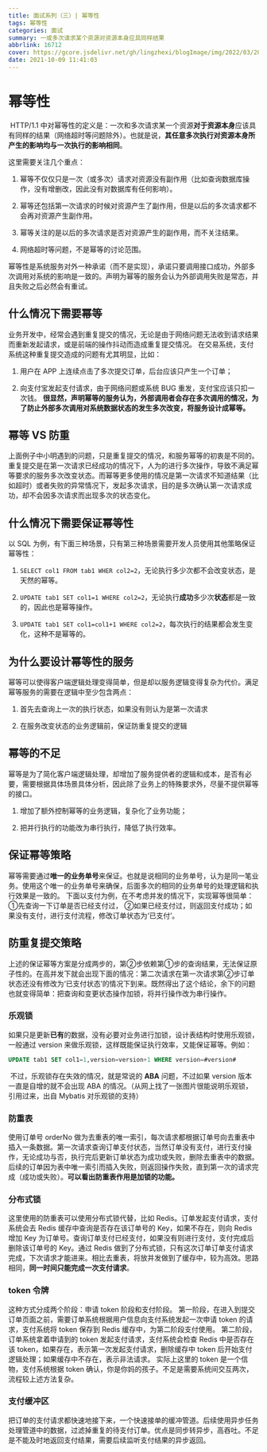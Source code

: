 ```yaml
---
title: 面试系列（三）| 幂等性
tags: 幂等性
categories: 面试
summary: 一或多次请求某个资源对资源本身应具同样结果
abbrlink: 16712
cover: https://gcore.jsdelivr.net/gh/lingzhexi/blogImage/img/2022/03/202203021721701.jpg
date: 2021-10-09 11:41:03
---
```


# 幂等性

​	HTTP/1.1 中对幂等性的定义是：一次和多次请求某一个资源**对于资源本身**应该具有同样的结果（网络超时等问题除外）。也就是说，**其任意多次执行对资源本身所产生的影响均与一次执行的影响相同**。


这里需要关注几个重点：

1.  幂等不仅仅只是一次（或多次）请求对资源没有副作用（比如查询数据库操作，没有增删改，因此没有对数据库有任何影响）。

2.  幂等还包括第一次请求的时候对资源产生了副作用，但是以后的多次请求都不会再对资源产生副作用。

3.  幂等关注的是以后的多次请求是否对资源产生的副作用，而不关注结果。

4.  网络超时等问题，不是幂等的讨论范围。

幂等性是系统服务对外一种承诺（而不是实现），承诺只要调用接口成功，外部多次调用对系统的影响是一致的。声明为幂等的服务会认为外部调用失败是常态，并且失败之后必然会有重试。

什么情况下需要幂等
---------

业务开发中，经常会遇到重复提交的情况，无论是由于网络问题无法收到请求结果而重新发起请求，或是前端的操作抖动而造成重复提交情况。 在交易系统，支付系统这种重复提交造成的问题有尤其明显，比如：

1.  用户在 APP 上连续点击了多次提交订单，后台应该只产生一个订单；

2.  向支付宝发起支付请求，由于网络问题或系统 BUG 重发，支付宝应该只扣一次钱。 **很显然，声明幂等的服务认为，外部调用者会存在多次调用的情况，为了防止外部多次调用对系统数据状态的发生多次改变，将服务设计成幂等。**

幂等 VS 防重
--------

上面例子中小明遇到的问题，只是重复提交的情况，和服务幂等的初衷是不同的。重复提交是在第一次请求已经成功的情况下，人为的进行多次操作，导致不满足幂等要求的服务多次改变状态。而幂等更多使用的情况是第一次请求不知道结果（比如超时）或者失败的异常情况下，发起多次请求，目的是多次确认第一次请求成功，却不会因多次请求而出现多次的状态变化。

什么情况下需要保证幂等性
------------

以 SQL 为例，有下面三种场景，只有第三种场景需要开发人员使用其他策略保证幂等性：

1.  `SELECT col1 FROM tab1 WHER col2=2`，无论执行多少次都不会改变状态，是天然的幂等。

2.  `UPDATE tab1 SET col1=1 WHERE col2=2`，无论执行**成功**多少次**状态**都是一致的，因此也是幂等操作。

3.  `UPDATE tab1 SET col1=col1+1 WHERE col2=2`，每次执行的结果都会发生变化，这种不是幂等的。

为什么要设计幂等性的服务
------------

幂等可以使得客户端逻辑处理变得简单，但是却以服务逻辑变得复杂为代价。满足幂等服务的需要在逻辑中至少包含两点：

1.  首先去查询上一次的执行状态，如果没有则认为是第一次请求

2.  在服务改变状态的业务逻辑前，保证防重复提交的逻辑

幂等的不足
-----

幂等是为了简化客户端逻辑处理，却增加了服务提供者的逻辑和成本，是否有必要，需要根据具体场景具体分析，因此除了业务上的特殊要求外，尽量不提供幂等的接口。

1.  增加了额外控制幂等的业务逻辑，复杂化了业务功能；

2.  把并行执行的功能改为串行执行，降低了执行效率。

保证幂等策略
------

幂等需要通过**唯一的业务单号**来保证。也就是说相同的业务单号，认为是同一笔业务。使用这个唯一的业务单号来确保，后面多次的相同的业务单号的处理逻辑和执行效果是一致的。 下面以支付为例，在不考虑并发的情况下，实现幂等很简单：
	①先查询一下订单是否已经支付过，
	②如果已经支付过，则返回支付成功；如果没有支付，进行支付流程，修改订单状态为‘已支付’。

防重复提交策略
-------

上述的保证幂等方案是分成两步的，第②步依赖第①步的查询结果，无法保证原子性的。在高并发下就会出现下面的情况：第二次请求在第一次请求第②步订单状态还没有修改为‘已支付状态’的情况下到来。既然得出了这个结论，余下的问题也就变得简单：把查询和变更状态操作加锁，将并行操作改为串行操作。

### 乐观锁

如果只是更新**已有**的数据，没有必要对业务进行加锁，设计表结构时使用乐观锁，一般通过 version 来做乐观锁，这样既能保证执行效率，又能保证幂等。例如：

```sql
UPDATE tab1 SET col1=1,version=version+1 WHERE version=#version#
```

 不过，乐观锁存在失效的情况，就是常说的 **ABA** 问题，不过如果 version 版本一直是自增的就不会出现 ABA 的情况。（从网上找了一张图片很能说明乐观锁，引用过来，出自 Mybatis 对乐观锁的支持）

### 防重表

使用订单号 orderNo 做为去重表的唯一索引，每次请求都根据订单号向去重表中插入一条数据。第一次请求查询订单支付状态，当然订单没有支付，进行支付操作，无论成功与否，执行完后更新订单状态为成功或失败，删除去重表中的数据。后续的订单因为表中唯一索引而插入失败，则返回操作失败，直到第一次的请求完成（成功或失败）。**可以看出防重表作用是加锁的功能。**

### 分布式锁

这里使用的防重表可以使用分布式锁代替，比如 Redis。订单发起支付请求，支付系统会去 Redis 缓存中查询是否存在该订单号的 Key，如果不存在，则向 Redis 增加 Key 为订单号。查询订单支付已经支付，如果没有则进行支付，支付完成后删除该订单号的 Key。通过 Redis 做到了分布式锁，只有这次订单订单支付请求完成，下次请求才能进来。相比去重表，将放并发做到了缓存中，较为高效。思路相同，**同一时间只能完成一次支付请求**。

### token 令牌

这种方式分成两个阶段：申请 token 阶段和支付阶段。 第一阶段，在进入到提交订单页面之前，需要订单系统根据用户信息向支付系统发起一次申请 token 的请求，支付系统将 token 保存到 Redis 缓存中，为第二阶段支付使用。 第二阶段，订单系统拿着申请到的 token 发起支付请求，支付系统会检查 Redis 中是否存在该 token，如果存在，表示第一次发起支付请求，删除缓存中 token 后开始支付逻辑处理；如果缓存中不存在，表示非法请求。 实际上这里的 token 是一个信物，支付系统根据 token 确认，你是你妈的孩子。不足是需要系统间交互两次，流程较上述方法复杂。

### 支付缓冲区

把订单的支付请求都快速地接下来，一个快速接单的缓冲管道。后续使用异步任务处理管道中的数据，过滤掉重复的待支付订单。优点是同步转异步，高吞吐。不足是不能及时地返回支付结果，需要后续监听支付结果的异步返回。